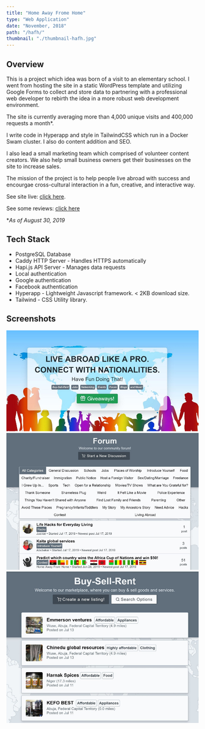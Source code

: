 ```yaml
---
title: "Home Away Frome Home"
type: "Web Application"
date: "November, 2018"
path: "/hafh/"
thumbnail: "./thumbnail-hafh.jpg"
---
```


## Overview

This is a project which idea was born of a visit to an elementary school. I went from hosting the site in a static WordPress template and utilizing Google Forms to collect and store data to partnering with a professional web developer to rebirth the idea in a more robust web development environment.

The site is currently averaging more than 4,000 unique visits and 400,000 requests a month*.

I write code in Hyperapp and style in TailwindCSS which run in a Docker Swam cluster. I also do content addition
and SEO.

I also lead a small marketing team which comprised of volunteer content creators. We also help small business owners get their businesses on the site to increase sales.

The mission of the project is to help people live abroad with success and encourgae cross-cultural interaction in a fun, creative, and interactive way.

See site live: [click here](https://homeawayfromhome.online "Home Away From Home").

See some reviews: [click here](https://www.trustpilot.com/review/homeawayfromhome.online "Reviews") 

*_As of August 30, 2019_

## Tech Stack

- PostgreSQL Database
- Caddy HTTP Server - Handles HTTPS automatically
- Hapi.js API Server - Manages data requests
- Local authentication
- Google authentication
- Facebook authentication
- Hyperapp - Lightweight Javascript framework. < 2KB download size.
- Tailwind - CSS Utility library.

## Screenshots

![Screenshot 1](./image1.JPG)
![Screenshot 2](./image2.JPG)
![Screenshot 2](./image3.JPG)
